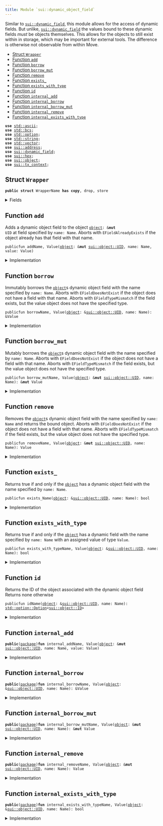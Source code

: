 ```yaml
---
title: Module `sui::dynamic_object_field`
---
```


Similar to <code><a href="sui/dynamic_field.md#sui_dynamic_field">sui::dynamic_field</a></code>, this module allows for the access of dynamic fields. But
unlike, <code><a href="sui/dynamic_field.md#sui_dynamic_field">sui::dynamic_field</a></code> the values bound to these dynamic fields _must_ be objects
themselves. This allows for the objects to still exist within in storage, which may be important
for external tools. The difference is otherwise not observable from within Move.


-  [Struct `Wrapper`](#sui_dynamic_object_field_Wrapper)
-  [Function `add`](#sui_dynamic_object_field_add)
-  [Function `borrow`](#sui_dynamic_object_field_borrow)
-  [Function `borrow_mut`](#sui_dynamic_object_field_borrow_mut)
-  [Function `remove`](#sui_dynamic_object_field_remove)
-  [Function `exists_`](#sui_dynamic_object_field_exists_)
-  [Function `exists_with_type`](#sui_dynamic_object_field_exists_with_type)
-  [Function `id`](#sui_dynamic_object_field_id)
-  [Function `internal_add`](#sui_dynamic_object_field_internal_add)
-  [Function `internal_borrow`](#sui_dynamic_object_field_internal_borrow)
-  [Function `internal_borrow_mut`](#sui_dynamic_object_field_internal_borrow_mut)
-  [Function `internal_remove`](#sui_dynamic_object_field_internal_remove)
-  [Function `internal_exists_with_type`](#sui_dynamic_object_field_internal_exists_with_type)


<pre><code><b>use</b> <a href="../std/ascii.md#std_ascii">std::ascii</a>;
<b>use</b> <a href="../std/bcs.md#std_bcs">std::bcs</a>;
<b>use</b> <a href="../std/option.md#std_option">std::option</a>;
<b>use</b> <a href="../std/string.md#std_string">std::string</a>;
<b>use</b> <a href="../std/vector.md#std_vector">std::vector</a>;
<b>use</b> <a href="sui/address.md#sui_address">sui::address</a>;
<b>use</b> <a href="sui/dynamic_field.md#sui_dynamic_field">sui::dynamic_field</a>;
<b>use</b> <a href="sui/hex.md#sui_hex">sui::hex</a>;
<b>use</b> <a href="sui/object.md#sui_object">sui::object</a>;
<b>use</b> <a href="sui/tx_context.md#sui_tx_context">sui::tx_context</a>;
</code></pre>



<a name="sui_dynamic_object_field_Wrapper"></a>

## Struct `Wrapper`



<pre><code><b>public</b> <b>struct</b> WrapperName <b>has</b> <b>copy</b>, drop, store
</code></pre>



<details>
<summary>Fields</summary>


<dl>
<dt>
<code>name: Name</code>
</dt>
<dd>
</dd>
</dl>


</details>

<a name="sui_dynamic_object_field_add"></a>

## Function `add`

Adds a dynamic object field to the object <code><a href="sui/object.md#sui_object">object</a>: &<b>mut</b> UID</code> at field specified by <code>name: Name</code>.
Aborts with <code>EFieldAlreadyExists</code> if the object already has that field with that name.


<pre><code>publicfun addName, Value(<a href="sui/object.md#sui_object">object</a>: &<b>mut</b> <a href="sui/object.md#sui_object_UID">sui::object::UID</a>, name: Name, value: Value)
</code></pre>



<details>
<summary>Implementation</summary>


<pre><code><b>public</b> <b>fun</b> <a href="sui/dynamic_object_field.md#sui_dynamic_object_field_add">add</a>&lt;Name: <b>copy</b> + drop + store, Value: key + store&gt;(
    // we <b>use</b> &<b>mut</b> UID in several spots <b>for</b> access control
    <a href="sui/object.md#sui_object">object</a>: &<b>mut</b> UID,
    name: Name,
    value: Value,
) {
    <a href="sui/dynamic_object_field.md#sui_dynamic_object_field_add_impl">add_impl</a>!(<a href="sui/object.md#sui_object">object</a>, name, value)
}
</code></pre>



</details>

<a name="sui_dynamic_object_field_borrow"></a>

## Function `borrow`

Immutably borrows the <code><a href="sui/object.md#sui_object">object</a></code>s dynamic object field with the name specified by <code>name: Name</code>.
Aborts with <code>EFieldDoesNotExist</code> if the object does not have a field with that name.
Aborts with <code>EFieldTypeMismatch</code> if the field exists, but the value object does not have the
specified type.


<pre><code>publicfun borrowName, Value(<a href="sui/object.md#sui_object">object</a>: &<a href="sui/object.md#sui_object_UID">sui::object::UID</a>, name: Name): &Value
</code></pre>



<details>
<summary>Implementation</summary>


<pre><code><b>public</b> <b>fun</b> <a href="sui/borrow.md#sui_borrow">borrow</a>&lt;Name: <b>copy</b> + drop + store, Value: key + store&gt;(<a href="sui/object.md#sui_object">object</a>: &UID, name: Name): &Value {
    <a href="sui/dynamic_object_field.md#sui_dynamic_object_field_borrow_impl">borrow_impl</a>!(<a href="sui/object.md#sui_object">object</a>, name)
}
</code></pre>



</details>

<a name="sui_dynamic_object_field_borrow_mut"></a>

## Function `borrow_mut`

Mutably borrows the <code><a href="sui/object.md#sui_object">object</a></code>s dynamic object field with the name specified by <code>name: Name</code>.
Aborts with <code>EFieldDoesNotExist</code> if the object does not have a field with that name.
Aborts with <code>EFieldTypeMismatch</code> if the field exists, but the value object does not have the
specified type.


<pre><code>publicfun borrow_mutName, Value(<a href="sui/object.md#sui_object">object</a>: &<b>mut</b> <a href="sui/object.md#sui_object_UID">sui::object::UID</a>, name: Name): &<b>mut</b> Value
</code></pre>



<details>
<summary>Implementation</summary>


<pre><code><b>public</b> <b>fun</b> <a href="sui/dynamic_object_field.md#sui_dynamic_object_field_borrow_mut">borrow_mut</a>&lt;Name: <b>copy</b> + drop + store, Value: key + store&gt;(
    <a href="sui/object.md#sui_object">object</a>: &<b>mut</b> UID,
    name: Name,
): &<b>mut</b> Value {
    <a href="sui/dynamic_object_field.md#sui_dynamic_object_field_borrow_mut_impl">borrow_mut_impl</a>!(<a href="sui/object.md#sui_object">object</a>, name)
}
</code></pre>



</details>

<a name="sui_dynamic_object_field_remove"></a>

## Function `remove`

Removes the <code><a href="sui/object.md#sui_object">object</a></code>s dynamic object field with the name specified by <code>name: Name</code> and returns
the bound object.
Aborts with <code>EFieldDoesNotExist</code> if the object does not have a field with that name.
Aborts with <code>EFieldTypeMismatch</code> if the field exists, but the value object does not have the
specified type.


<pre><code>publicfun removeName, Value(<a href="sui/object.md#sui_object">object</a>: &<b>mut</b> <a href="sui/object.md#sui_object_UID">sui::object::UID</a>, name: Name): Value
</code></pre>



<details>
<summary>Implementation</summary>


<pre><code><b>public</b> <b>fun</b> <a href="sui/dynamic_object_field.md#sui_dynamic_object_field_remove">remove</a>&lt;Name: <b>copy</b> + drop + store, Value: key + store&gt;(
    <a href="sui/object.md#sui_object">object</a>: &<b>mut</b> UID,
    name: Name,
): Value {
    <a href="sui/dynamic_object_field.md#sui_dynamic_object_field_remove_impl">remove_impl</a>!(<a href="sui/object.md#sui_object">object</a>, name)
}
</code></pre>



</details>

<a name="sui_dynamic_object_field_exists_"></a>

## Function `exists_`

Returns true if and only if the <code><a href="sui/object.md#sui_object">object</a></code> has a dynamic object field with the name specified by
<code>name: Name</code>.


<pre><code>publicfun exists_Name(<a href="sui/object.md#sui_object">object</a>: &<a href="sui/object.md#sui_object_UID">sui::object::UID</a>, name: Name): bool
</code></pre>



<details>
<summary>Implementation</summary>


<pre><code><b>public</b> <b>fun</b> <a href="sui/dynamic_object_field.md#sui_dynamic_object_field_exists_">exists_</a>&lt;Name: <b>copy</b> + drop + store&gt;(<a href="sui/object.md#sui_object">object</a>: &UID, name: Name): bool {
    <b>let</b> key = <a href="sui/dynamic_object_field.md#sui_dynamic_object_field_Wrapper">Wrapper</a> { name };
    field::exists_with_type&lt;<a href="sui/dynamic_object_field.md#sui_dynamic_object_field_Wrapper">Wrapper</a>&lt;Name&gt;, ID&gt;(<a href="sui/object.md#sui_object">object</a>, key)
}
</code></pre>



</details>

<a name="sui_dynamic_object_field_exists_with_type"></a>

## Function `exists_with_type`

Returns true if and only if the <code><a href="sui/object.md#sui_object">object</a></code> has a dynamic field with the name specified by
<code>name: Name</code> with an assigned value of type <code>Value</code>.


<pre><code>publicfun exists_with_typeName, Value(<a href="sui/object.md#sui_object">object</a>: &<a href="sui/object.md#sui_object_UID">sui::object::UID</a>, name: Name): bool
</code></pre>



<details>
<summary>Implementation</summary>


<pre><code><b>public</b> <b>fun</b> <a href="sui/dynamic_object_field.md#sui_dynamic_object_field_exists_with_type">exists_with_type</a>&lt;Name: <b>copy</b> + drop + store, Value: key + store&gt;(
    <a href="sui/object.md#sui_object">object</a>: &UID,
    name: Name,
): bool {
    <a href="sui/dynamic_object_field.md#sui_dynamic_object_field_exists_with_type_impl">exists_with_type_impl</a>!&lt;_, Value&gt;(<a href="sui/object.md#sui_object">object</a>, name)
}
</code></pre>



</details>

<a name="sui_dynamic_object_field_id"></a>

## Function `id`

Returns the ID of the object associated with the dynamic object field
Returns none otherwise


<pre><code>publicfun idName(<a href="sui/object.md#sui_object">object</a>: &<a href="sui/object.md#sui_object_UID">sui::object::UID</a>, name: Name): <a href="../std/option.md#std_option_Option">std::option::Option</a>&lt;<a href="sui/object.md#sui_object_ID">sui::object::ID</a>&gt;
</code></pre>



<details>
<summary>Implementation</summary>


<pre><code><b>public</b> <b>fun</b> <a href="sui/dynamic_object_field.md#sui_dynamic_object_field_id">id</a>&lt;Name: <b>copy</b> + drop + store&gt;(<a href="sui/object.md#sui_object">object</a>: &UID, name: Name): Option&lt;ID&gt; {
    <b>let</b> key = <a href="sui/dynamic_object_field.md#sui_dynamic_object_field_Wrapper">Wrapper</a> { name };
    <b>if</b> (!field::exists_with_type&lt;<a href="sui/dynamic_object_field.md#sui_dynamic_object_field_Wrapper">Wrapper</a>&lt;Name&gt;, ID&gt;(<a href="sui/object.md#sui_object">object</a>, key)) <b>return</b> option::none();
    <b>let</b> (_field, value_addr) = field::field_info&lt;<a href="sui/dynamic_object_field.md#sui_dynamic_object_field_Wrapper">Wrapper</a>&lt;Name&gt;&gt;(<a href="sui/object.md#sui_object">object</a>, key);
    option::some(value_addr.to_id())
}
</code></pre>



</details>

<a name="sui_dynamic_object_field_internal_add"></a>

## Function `internal_add`



<pre><code><b>public</b>(<a href="sui/package.md#sui_package">package</a>)<b>fun</b> internal_addName, Value(<a href="sui/object.md#sui_object">object</a>: &<b>mut</b> <a href="sui/object.md#sui_object_UID">sui::object::UID</a>, name: Name, value: Value)
</code></pre>



<details>
<summary>Implementation</summary>


<pre><code><b>public</b>(<a href="sui/package.md#sui_package">package</a>) <b>fun</b> <a href="sui/dynamic_object_field.md#sui_dynamic_object_field_internal_add">internal_add</a>&lt;Name: <b>copy</b> + drop + store, Value: key&gt;(
    // we <b>use</b> &<b>mut</b> UID in several spots <b>for</b> access control
    <a href="sui/object.md#sui_object">object</a>: &<b>mut</b> UID,
    name: Name,
    value: Value,
) {
    <a href="sui/dynamic_object_field.md#sui_dynamic_object_field_add_impl">add_impl</a>!(<a href="sui/object.md#sui_object">object</a>, name, value)
}
</code></pre>



</details>

<a name="sui_dynamic_object_field_internal_borrow"></a>

## Function `internal_borrow`



<pre><code><b>public</b>(<a href="sui/package.md#sui_package">package</a>)<b>fun</b> internal_borrowName, Value(<a href="sui/object.md#sui_object">object</a>: &<a href="sui/object.md#sui_object_UID">sui::object::UID</a>, name: Name): &Value
</code></pre>



<details>
<summary>Implementation</summary>


<pre><code><b>public</b>(<a href="sui/package.md#sui_package">package</a>) <b>fun</b> <a href="sui/dynamic_object_field.md#sui_dynamic_object_field_internal_borrow">internal_borrow</a>&lt;Name: <b>copy</b> + drop + store, Value: key&gt;(
    <a href="sui/object.md#sui_object">object</a>: &UID,
    name: Name,
): &Value {
    <a href="sui/dynamic_object_field.md#sui_dynamic_object_field_borrow_impl">borrow_impl</a>!(<a href="sui/object.md#sui_object">object</a>, name)
}
</code></pre>



</details>

<a name="sui_dynamic_object_field_internal_borrow_mut"></a>

## Function `internal_borrow_mut`



<pre><code><b>public</b>(<a href="sui/package.md#sui_package">package</a>)<b>fun</b> internal_borrow_mutName, Value(<a href="sui/object.md#sui_object">object</a>: &<b>mut</b> <a href="sui/object.md#sui_object_UID">sui::object::UID</a>, name: Name): &<b>mut</b> Value
</code></pre>



<details>
<summary>Implementation</summary>


<pre><code><b>public</b>(<a href="sui/package.md#sui_package">package</a>) <b>fun</b> <a href="sui/dynamic_object_field.md#sui_dynamic_object_field_internal_borrow_mut">internal_borrow_mut</a>&lt;Name: <b>copy</b> + drop + store, Value: key&gt;(
    <a href="sui/object.md#sui_object">object</a>: &<b>mut</b> UID,
    name: Name,
): &<b>mut</b> Value {
    <a href="sui/dynamic_object_field.md#sui_dynamic_object_field_borrow_mut_impl">borrow_mut_impl</a>!(<a href="sui/object.md#sui_object">object</a>, name)
}
</code></pre>



</details>

<a name="sui_dynamic_object_field_internal_remove"></a>

## Function `internal_remove`



<pre><code><b>public</b>(<a href="sui/package.md#sui_package">package</a>)<b>fun</b> internal_removeName, Value(<a href="sui/object.md#sui_object">object</a>: &<b>mut</b> <a href="sui/object.md#sui_object_UID">sui::object::UID</a>, name: Name): Value
</code></pre>



<details>
<summary>Implementation</summary>


<pre><code><b>public</b>(<a href="sui/package.md#sui_package">package</a>) <b>fun</b> <a href="sui/dynamic_object_field.md#sui_dynamic_object_field_internal_remove">internal_remove</a>&lt;Name: <b>copy</b> + drop + store, Value: key&gt;(
    <a href="sui/object.md#sui_object">object</a>: &<b>mut</b> UID,
    name: Name,
): Value {
    <a href="sui/dynamic_object_field.md#sui_dynamic_object_field_remove_impl">remove_impl</a>!(<a href="sui/object.md#sui_object">object</a>, name)
}
</code></pre>



</details>

<a name="sui_dynamic_object_field_internal_exists_with_type"></a>

## Function `internal_exists_with_type`



<pre><code><b>public</b>(<a href="sui/package.md#sui_package">package</a>)<b>fun</b> internal_exists_with_typeName, Value(<a href="sui/object.md#sui_object">object</a>: &<a href="sui/object.md#sui_object_UID">sui::object::UID</a>, name: Name): bool
</code></pre>



<details>
<summary>Implementation</summary>


<pre><code><b>public</b>(<a href="sui/package.md#sui_package">package</a>) <b>fun</b> <a href="sui/dynamic_object_field.md#sui_dynamic_object_field_internal_exists_with_type">internal_exists_with_type</a>&lt;Name: <b>copy</b> + drop + store, Value: key&gt;(
    <a href="sui/object.md#sui_object">object</a>: &UID,
    name: Name,
): bool {
    <a href="sui/dynamic_object_field.md#sui_dynamic_object_field_exists_with_type_impl">exists_with_type_impl</a>!&lt;_, Value&gt;(<a href="sui/object.md#sui_object">object</a>, name)
}
</code></pre>



</details>

